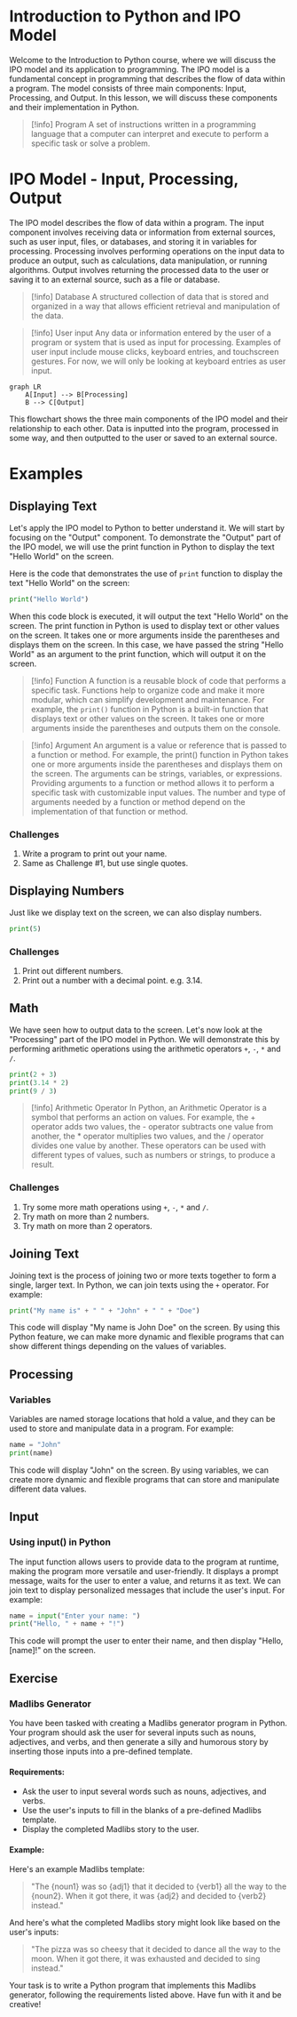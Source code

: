# Introduction to Python and IPO Model

Welcome to the Introduction to Python course, where we will discuss the IPO model and its application to programming. The IPO model is a fundamental concept in programming that describes the flow of data within a program. The model consists of three main components: Input, Processing, and Output. In this lesson, we will discuss these components and their implementation in Python.

>[!info] Program
> A set of instructions written in a programming language that a computer can interpret and execute to perform a specific task or solve a problem.


# IPO Model - Input, Processing, Output

The IPO model describes the flow of data within a program. The input component involves receiving data or information from external sources, such as user input, files, or databases, and storing it in variables for processing. Processing involves performing operations on the input data to produce an output, such as calculations, data manipulation, or running algorithms. Output involves returning the processed data to the user or saving it to an external source, such as a file or database.

>[!info] Database
> A structured collection of data that is stored and organized in a way that allows efficient retrieval and manipulation of the data.

>[!info] User input
> Any data or information entered by the user of a program or system that is used as input for processing. Examples of user input include mouse clicks, keyboard entries, and touchscreen gestures. For now, we will only be looking at keyboard entries as user input.


```mermaid
graph LR
    A[Input] --> B[Processing]
    B --> C[Output]
```

This flowchart shows the three main components of the IPO model and their relationship to each other. Data is inputted into the program, processed in some way, and then outputted to the user or saved to an external source.

# Examples

## Displaying Text

Let's apply the IPO model to Python to better understand it. We will start by focusing on the "Output" component. To demonstrate the "Output" part of the IPO model, we will use the print function in Python to display the text "Hello World" on the screen.

Here is the code that demonstrates the use of `print` function to display the text "Hello World" on the screen:
```python
print("Hello World")
```

When this code block is executed, it will output the text "Hello World" on the screen. The print function in Python is used to display text or other values on the screen. It takes one or more arguments inside the parentheses and displays them on the screen. In this case, we have passed the string "Hello World" as an argument to the print function, which will output it on the screen.

> [!info] Function
> A function is a reusable block of code that performs a specific task. Functions help to organize code and make it more modular, which can simplify development and maintenance. For example, the `print()` function in Python is a built-in function that displays text or other values on the screen. It takes one or more arguments inside the parentheses and outputs them on the console.

> [!info] Argument
> An argument is a value or reference that is passed to a function or method. For example, the print() function in Python takes one or more arguments inside the parentheses and displays them on the screen. The arguments can be strings, variables, or expressions. Providing arguments to a function or method allows it to perform a specific task with customizable input values. The number and type of arguments needed by a function or method depend on the implementation of that function or method.

### Challenges
1. Write a program to print out your name.
2. Same as Challenge #1, but use single quotes.

## Displaying Numbers

Just like we display text on the screen, we can also display numbers.

```python
print(5)
```

### Challenges
1. Print out different numbers.
2. Print out a number with a decimal point. e.g. 3.14.

## Math

We have seen how to output data to the screen. Let's now look at the "Processing" part of the IPO model in Python. We will demonstrate this by performing arithmetic operations using the arithmetic operators  `+`, `-`, `*` and `/`.
```python
print(2 + 3)
print(3.14 * 2)
print(9 / 3)
```

> [!info] Arithmetic Operator
> In Python, an Arithmetic Operator is a symbol that performs an action on values. For example, the + operator adds two values, the - operator subtracts one value from another, the * operator multiplies two values, and the / operator divides one value by another. These operators can be used with different types of values, such as numbers or strings, to produce a result.


### Challenges
1. Try some more math operations using `+`, `-`, `*` and `/`.
2. Try math on more than 2 numbers.
3. Try math on more than 2 operators. 

## Joining Text

Joining text is the process of joining two or more texts together to form a single, larger text. In Python, we can join texts using the `+` operator. For example:

```python
print("My name is" + " " + "John" + " " + "Doe")
```

This code will display "My name is John Doe" on the screen. By using this Python feature, we can make more dynamic and flexible programs that can show different things depending on the values of variables.

## Processing

### Variables

Variables are named storage locations that hold a value, and they can be used to store and manipulate data in a program. For example:


```python
name = "John"
print(name)
```

This code will display "John" on the screen. By using variables, we can create more dynamic and flexible programs that can store and manipulate different data values.



## Input

### Using input() in Python

The input function allows users to provide data to the program at runtime, making the program more versatile and user-friendly. It displays a prompt message, waits for the user to enter a value, and returns it as text. We can join text to display personalized messages that include the user's input. For example:


```python
name = input("Enter your name: ")
print("Hello, " + name + "!")
```

This code will prompt the user to enter their name, and then display "Hello, [name]!" on the screen.

## Exercise

### Madlibs Generator

You have been tasked with creating a Madlibs generator program in Python. Your program should ask the user for several inputs such as nouns, adjectives, and verbs, and then generate a silly and humorous story by inserting those inputs into a pre-defined template.

#### Requirements:
- Ask the user to input several words such as nouns, adjectives, and verbs.
- Use the user's inputs to fill in the blanks of a pre-defined Madlibs template.
- Display the completed Madlibs story to the user.

#### Example:
Here's an example Madlibs template:

> "The {noun1} was so {adj1} that it decided to {verb1} all the way to the {noun2}. When it got there, it was {adj2} and decided to {verb2} instead."

And here's what the completed Madlibs story might look like based on the user's inputs:

> "The pizza was so cheesy that it decided to dance all the way to the moon. When it got there, it was exhausted and decided to sing instead."

Your task is to write a Python program that implements this Madlibs generator, following the requirements listed above. Have fun with it and be creative!